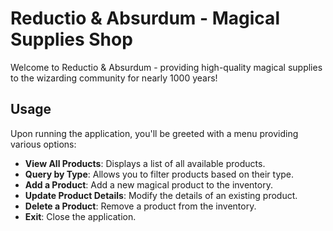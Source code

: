 # Reductio & Absurdum - Magical Supplies Shop

Welcome to Reductio & Absurdum - providing high-quality magical supplies to the wizarding community for nearly 1000 years!

## Usage

Upon running the application, you'll be greeted with a menu providing various options:

- **View All Products**: Displays a list of all available products.
- **Query by Type**: Allows you to filter products based on their type.
- **Add a Product**: Add a new magical product to the inventory.
- **Update Product Details**: Modify the details of an existing product.
- **Delete a Product**: Remove a product from the inventory.
- **Exit**: Close the application.
